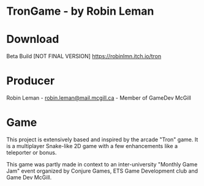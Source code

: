 # TronGame - by Robin Leman

# Download

Beta Build [NOT FINAL VERSION]
https://robinlmn.itch.io/tron

# Producer

Robin Leman - robin.leman@mail.mcgill.ca - Member of GameDev McGill

# Game

This project is extensively based and inspired by the arcade "Tron" game. It is a multiplayer Snake-like 2D game with a few enhancements like a teleporter or bonus.

This game was partly made in context to an inter-university "Monthly Game Jam" event organized by Conjure Games, ETS Game Development club and Game Dev McGill.
